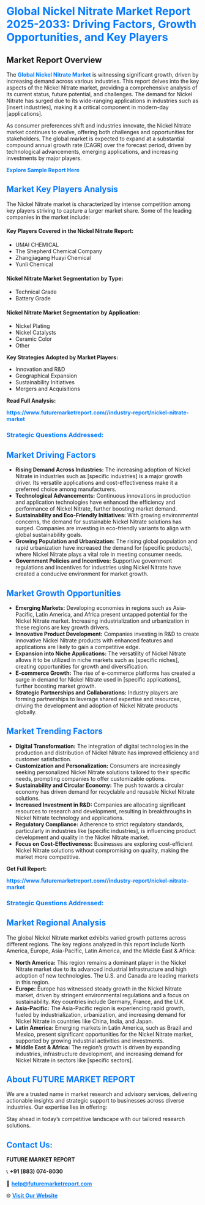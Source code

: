 <h1 style="color: #007BFF;">Global Nickel Nitrate Market Report 2025-2033: Driving Factors, Growth Opportunities, and Key Players</h1>

<section id="overview">
<h2>Market Report Overview</h2>
<p>The <a href="https://www.futuremarketreport.com//industry-report/nickel-nitrate-market" style="color: #007BFF; text-decoration: none;"><strong>Global Nickel Nitrate Market</strong></a> is witnessing significant growth, driven by increasing demand across various industries. This report delves into the key aspects of the Nickel Nitrate market, providing a comprehensive analysis of its current status, future potential, and challenges. The demand for Nickel Nitrate has surged due to its wide-ranging applications in industries such as [insert industries], making it a critical component in modern-day [applications].</p>
<p>As consumer preferences shift and industries innovate, the Nickel Nitrate market continues to evolve, offering both challenges and opportunities for stakeholders. The global market is expected to expand at a substantial compound annual growth rate (CAGR) over the forecast period, driven by technological advancements, emerging applications, and increasing investments by major players.</p>
</section>

<section id="overview">
<p><a href="https://www.futuremarketreport.com//request-sample/reportId=46878" style="color: #007BFF; text-decoration: none;"><strong>Explore Sample Report Here</strong></a></p>
</section>

<section id="key-players">
<h2 style="color: #007BFF;">Market Key Players Analysis</h2>
<p>The Nickel Nitrate market is characterized by intense competition among key players striving to capture a larger market share. Some of the leading companies in the market include:</p>
<h4>Key Players Covered in the Nickel Nitrate Report:</h4>
<ul><li>UMAI CHEMICAL</li><li>The Shepherd Chemical Company</li><li>Zhangjiagang Huayi Chemical</li><li>Yunli Chemical</li></ul>
<h4>Nickel Nitrate Market Segmentation by Type:</h4>
<ul><li>Technical Grade</li><li>Battery Grade</li></ul>

<h4>Nickel Nitrate Market Segmentation by Application:</h4>
<ul><li>Nickel Plating</li><li>Nickel Catalysts</li><li>Ceramic Color</li><li>Other</li></ul>
<p><strong>Key Strategies Adopted by Market Players:</strong></p>
<ul>
<li>Innovation and R&D</li>
<li>Geographical Expansion</li>
<li>Sustainability Initiatives</li>
<li>Mergers and Acquisitions</li>
</ul>
</section>

<section>
<p><strong>Read Full Analysis: </strong></p><a href="https://www.futuremarketreport.com//industry-report/nickel-nitrate-market" style="color: #007BFF; text-decoration: none;"><strong>https://www.futuremarketreport.com//industry-report/nickel-nitrate-market</strong></a>
<h3 style="color: #007BFF;">Strategic Questions Addressed:</h3>
</section>

<section id="driving-factors">
<h2 style="color: #007BFF;">Market Driving Factors</h2>
<ul>
<li><strong>Rising Demand Across Industries:</strong> The increasing adoption of Nickel Nitrate in industries such as [specific industries] is a major growth driver. Its versatile applications and cost-effectiveness make it a preferred choice among manufacturers.</li>
<li><strong>Technological Advancements:</strong> Continuous innovations in production and application technologies have enhanced the efficiency and performance of Nickel Nitrate, further boosting market demand.</li>
<li><strong>Sustainability and Eco-Friendly Initiatives:</strong> With growing environmental concerns, the demand for sustainable Nickel Nitrate solutions has surged. Companies are investing in eco-friendly variants to align with global sustainability goals.</li>
<li><strong>Growing Population and Urbanization:</strong> The rising global population and rapid urbanization have increased the demand for [specific products], where Nickel Nitrate plays a vital role in meeting consumer needs.</li>
<li><strong>Government Policies and Incentives:</strong> Supportive government regulations and incentives for industries using Nickel Nitrate have created a conducive environment for market growth.</li>
</ul>
</section>

<section id="growth-opportunities">
<h2 style="color: #007BFF;">Market Growth Opportunities</h2>
<ul>
<li><strong>Emerging Markets:</strong> Developing economies in regions such as Asia-Pacific, Latin America, and Africa present untapped potential for the Nickel Nitrate market. Increasing industrialization and urbanization in these regions are key growth drivers.</li>
<li><strong>Innovative Product Development:</strong> Companies investing in R&D to create innovative Nickel Nitrate products with enhanced features and applications are likely to gain a competitive edge.</li>
<li><strong>Expansion into Niche Applications:</strong> The versatility of Nickel Nitrate allows it to be utilized in niche markets such as [specific niches], creating opportunities for growth and diversification.</li>
<li><strong>E-commerce Growth:</strong> The rise of e-commerce platforms has created a surge in demand for Nickel Nitrate used in [specific applications], further boosting market growth.</li>
<li><strong>Strategic Partnerships and Collaborations:</strong> Industry players are forming partnerships to leverage shared expertise and resources, driving the development and adoption of Nickel Nitrate products globally.</li>
</ul>
</section>

<section id="trending-factors">
<h2 style="color: #007BFF;">Market Trending Factors</h2>
<ul>
<li><strong>Digital Transformation:</strong> The integration of digital technologies in the production and distribution of Nickel Nitrate has improved efficiency and customer satisfaction.</li>
<li><strong>Customization and Personalization:</strong> Consumers are increasingly seeking personalized Nickel Nitrate solutions tailored to their specific needs, prompting companies to offer customizable options.</li>
<li><strong>Sustainability and Circular Economy:</strong> The push towards a circular economy has driven demand for recyclable and reusable Nickel Nitrate solutions.</li>
<li><strong>Increased Investment in R&D:</strong> Companies are allocating significant resources to research and development, resulting in breakthroughs in Nickel Nitrate technology and applications.</li>
<li><strong>Regulatory Compliance:</strong> Adherence to strict regulatory standards, particularly in industries like [specific industries], is influencing product development and quality in the Nickel Nitrate market.</li>
<li><strong>Focus on Cost-Effectiveness:</strong> Businesses are exploring cost-efficient Nickel Nitrate solutions without compromising on quality, making the market more competitive.</li>
</ul>
</section>

<section>
<p><strong>Get Full Report: </strong></p><a href="https://www.futuremarketreport.com//industry-report/nickel-nitrate-market" style="color: #007BFF; text-decoration: none;"><strong>https://www.futuremarketreport.com//industry-report/nickel-nitrate-market</strong></a>
<h3 style="color: #007BFF;">Strategic Questions Addressed:</h3>
</section>


<section id="regional-analysis">
<h2 style="color: #007BFF;">Market Regional Analysis</h2>
<p>The global Nickel Nitrate market exhibits varied growth patterns across different regions. The key regions analyzed in this report include North America, Europe, Asia-Pacific, Latin America, and the Middle East & Africa:</p>
<ul>
<li><strong>North America:</strong> This region remains a dominant player in the Nickel Nitrate market due to its advanced industrial infrastructure and high adoption of new technologies. The U.S. and Canada are leading markets in this region.</li>
<li><strong>Europe:</strong> Europe has witnessed steady growth in the Nickel Nitrate market, driven by stringent environmental regulations and a focus on sustainability. Key countries include Germany, France, and the U.K.</li>
<li><strong>Asia-Pacific:</strong> The Asia-Pacific region is experiencing rapid growth, fueled by industrialization, urbanization, and increasing demand for Nickel Nitrate in countries like China, India, and Japan.</li>
<li><strong>Latin America:</strong> Emerging markets in Latin America, such as Brazil and Mexico, present significant opportunities for the Nickel Nitrate market, supported by growing industrial activities and investments.</li>
<li><strong>Middle East & Africa:</strong> The region’s growth is driven by expanding industries, infrastructure development, and increasing demand for Nickel Nitrate in sectors like [specific sectors].</li>
</ul>
</section>

<footer>
<h2 style="color: #007BFF;">About FUTURE MARKET REPORT</h2>
<p>We are a trusted name in market research and advisory services, delivering actionable insights and strategic support to businesses across diverse industries. Our expertise lies in offering:</p>

<p>Stay ahead in today’s competitive landscape with our tailored research solutions.</p>

<h2 style="color: #007BFF;">Contact Us:</h2>
<p><strong>FUTURE MARKET REPORT</strong></p>
<p>📞 <strong>+91 (883) 074-8030</strong></p>
<p>📧 <strong><a href="mailto:help@futuremarketreport.com" style="color: #007BFF;">help@futuremarketreport.com</a></strong></p>
<p>🌐 <strong><a href="https://www.futuremarketreport.com/" style="color: #007BFF;">Visit Our Website</a></strong></p>
</footer>